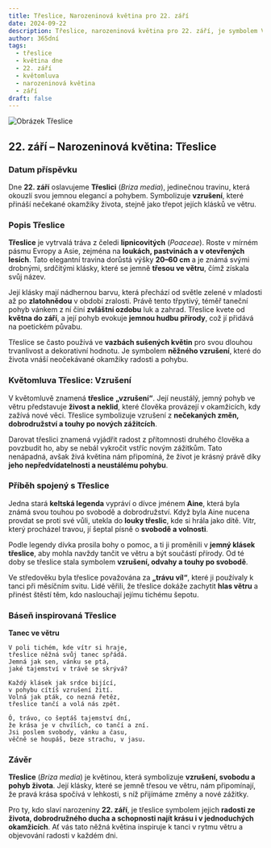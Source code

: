 ```yaml
---
title: Třeslice, Narozeninová květina pro 22. září
date: 2024-09-22
description: Třeslice, narozeninová květina pro 22. září, je symbolem Vzrušení. Objevte její jedinečný význam, fascinující příběhy a poezii, která oslavuje její krásu.
author: 365dní
tags:
  - třeslice
  - květina dne
  - 22. září
  - květomluva
  - narozeninová květina
  - září
draft: false
---
```


![Obrázek Třeslice](https://cdn.pixabay.com/photo/2017/06/30/13/13/hjertegrs-2458228_1280.jpg#center)


## 22. září – Narozeninová květina: Třeslice

### Datum příspěvku

Dne **22. září** oslavujeme **Třeslici** (_Briza media_), jedinečnou travinu, která okouzlí svou jemnou elegancí a pohybem. Symbolizuje **vzrušení**, které přináší nečekané okamžiky života, stejně jako třepot jejích klásků ve větru.

### Popis Třeslice

**Třeslice** je vytrvalá tráva z čeledi **lipnicovitých** (_Poaceae_). Roste v mírném pásmu Evropy a Asie, zejména na **loukách, pastvinách a v otevřených lesích**. Tato elegantní travina dorůstá výšky **20–60 cm** a je známá svými drobnými, srdčitými klásky, které se jemně **třesou ve větru**, čímž získala svůj název.

Její klásky mají nádhernou barvu, která přechází od světle zelené v mladosti až po **zlatohnědou** v období zralosti. Právě tento třpytivý, téměř taneční pohyb vánkem z ní činí **zvláštní ozdobu** luk a zahrad. Třeslice kvete od **května do září**, a její pohyb evokuje **jemnou hudbu přírody**, což jí přidává na poetickém půvabu.

Třeslice se často používá ve **vazbách sušených květin** pro svou dlouhou trvanlivost a dekorativní hodnotu. Je symbolem **něžného vzrušení**, které do života vnáší neočekávané okamžiky radosti a pohybu.

### Květomluva Třeslice: Vzrušení

V květomluvě znamená **třeslice** **„vzrušení“**. Její neustálý, jemný pohyb ve větru představuje **živost a neklid**, které člověka provázejí v okamžicích, kdy zažívá nové věci. Třeslice symbolizuje vzrušení z **nečekaných změn, dobrodružství a touhy po nových zážitcích**.

Darovat třeslici znamená vyjádřit radost z přítomnosti druhého člověka a povzbudit ho, aby se nebál vykročit vstříc novým zážitkům. Tato nenápadná, avšak živá květina nám připomíná, že život je krásný právě díky **jeho nepředvídatelnosti a neustálému pohybu**.

### Příběh spojený s Třeslice

Jedna stará **keltská legenda** vypráví o dívce jménem **Aine**, která byla známá svou touhou po svobodě a dobrodružství. Když byla Aine nucena provdat se proti své vůli, utekla do **louky třeslic**, kde si hrála jako dítě. Vítr, který procházel travou, jí šeptal písně o **svobodě a volnosti**.

Podle legendy dívka prosila bohy o pomoc, a ti ji proměnili v **jemný klásek třeslice**, aby mohla navždy tančit ve větru a být součástí přírody. Od té doby se třeslice stala symbolem **vzrušení, odvahy a touhy po svobodě**.

Ve středověku byla třeslice považována za **„trávu víl“**, které ji používaly k tanci při měsíčním svitu. Lidé věřili, že třeslice dokáže zachytit **hlas větru** a přinést štěstí těm, kdo naslouchají jejímu tichému šepotu.

### Báseň inspirovaná Třeslice

**Tanec ve větru**

```
V poli tichém, kde vítr si hraje,  
třeslice něžná svůj tanec spřádá.  
Jemná jak sen, vánku se ptá,  
jaké tajemství v trávě se skrývá?  

Každý klásek jak srdce bijící,  
v pohybu cítíš vzrušení žití.  
Volná jak pták, co nezná řetěz,  
třeslice tančí a volá nás zpět.  

Ó, trávo, co šeptáš tajemství dní,  
že krása je v chvílích, co tančí a zní.  
Jsi poslem svobody, vánku a času,  
věčně se houpáš, beze strachu, v jasu.  
```

### Závěr

**Třeslice** (_Briza media_) je květinou, která symbolizuje **vzrušení, svobodu a pohyb života**. Její klásky, které se jemně třesou ve větru, nám připomínají, že pravá krása spočívá v lehkosti, s níž přijímáme změny a nové zážitky.

Pro ty, kdo slaví narozeniny **22. září**, je třeslice symbolem jejich **radosti ze života, dobrodružného ducha a schopnosti najít krásu i v jednoduchých okamžicích**. Ať vás tato něžná květina inspiruje k tanci v rytmu větru a objevování radosti v každém dni.